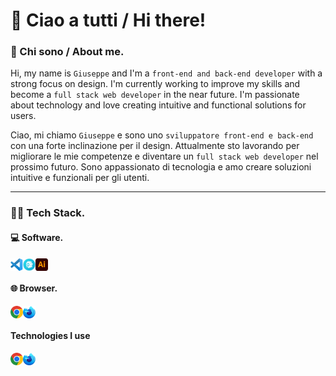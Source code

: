 # &#x1F44B; Ciao a tutti / Hi there!

### :adult: Chi sono / About me.

Hi, my name is `Giuseppe` and I'm a `front-end and back-end developer` with a strong focus on design. I'm currently working to improve my skills and become a `full stack web developer` in the near future. I'm passionate about technology and love creating intuitive and functional solutions for users.

Ciao, mi chiamo `Giuseppe` e sono uno `sviluppatore front-end e back-end` con una forte inclinazione per il design. Attualmente sto lavorando per migliorare le mie competenze e diventare un `full stack web developer` nel prossimo futuro. Sono appassionato di tecnologia e amo creare soluzioni intuitive e funzionali per gli utenti.

---

### :man_technologist: Tech Stack.

#### :computer: Software.
<div style='display: flex'>
    <img src="./assets/icons/software/vsc.svg" alt="Visual Studio Code" title="Visual Studio Code" style="width: 20px; height: 20px;">
    <img src="./assets/icons/software/prepros.svg" alt="Prepros" title="Prepros" style="width: 20px; height: 20px;">
    <img src="./assets/icons/software/illustrator.svg" alt="Illustrator" title="Illustrator" style="width: 20px; height: 20px;">
</div>

#### :globe_with_meridians: Browser.

<div style='display: flex'>
    <img src="./assets/icons/browser/chrome.svg" alt="Chrome" title="Chrome" style="width: 20px; height: 20px;">
    <img src="./assets/icons/browser/fde.svg" alt="Firefox Developer Edition" title="Firefox Developer Edition" style="width: 20px; height: 20px;">
</div>

#### Technologies I use

<div style='display: flex'>
    <img src="./assets/icons/browser/chrome.svg" alt="Chrome" title="Chrome" style="width: 20px; height: 20px;">
    <img src="./assets/icons/browser/fde.svg" alt="Firefox Developer Edition" title="Firefox Developer Edition" style="width: 20px; height: 20px;">
</div>